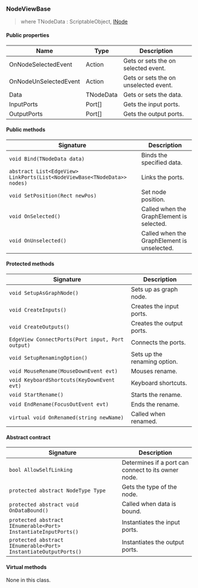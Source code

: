 ### NodeViewBase<TNodeData>
> where TNodeData : ScriptableObject, [INode](INode.md)

#### Public properties

| Name | Type | Description |
| ---- | ---- | ----------- |
| OnNodeSelectedEvent | Action<TNodeData> | Gets or sets the on selected event. |
| OnNodeUnSelectedEvent | Action<TNodeData> | Gets or sets the on unselected event. |
| Data | TNodeData | Gets or sets the data. |
| InputPorts | Port[] | Gets the input ports. |
| OutputPorts | Port[] | Gets the output ports. |

#### Public methods

| Signature | Description |
| --------- | ----------- |
| `void Bind(TNodeData data)` | Binds the specified data. |
| `abstract List<EdgeView> LinkPorts(List<NodeViewBase<TNodeData>> nodes)` | Links the ports. |
| `void SetPosition(Rect newPos)` | Set node position. |
| `void OnSelected()` | Called when the GraphElement is selected. |
| `void OnUnselected()` | Called when the GraphElement is unselected. |

#### Protected methods

| Signature | Description |
| --------- | ----------- |
| `void SetupAsGraphNode()` | Sets up as graph node. |
| `void CreateInputs()` | Creates the input ports. |
| `void CreateOutputs()` | Creates the output ports. |
| `EdgeView ConnectPorts(Port input, Port output)` | Connects the ports. |
| `void SetupRenamingOption()` | Sets up the renaming option. |
| `void MouseRename(MouseDownEvent evt)` | Mouses rename. |
| `void KeyboardShortcuts(KeyDownEvent evt)` | Keyboard shortcuts. |
| `void StartRename()` | Starts the rename. |
| `void EndRename(FocusOutEvent evt)` | Ends the rename. |
| `virtual void OnRenamed(string newName)` | Called when renamed. |

#### Abstract contract

| Signature | Description |
| --------- | ----------- |
| `bool AllowSelfLinking` | Determines if a port can connect to its owner node. |
| `protected abstract NodeType Type` | Gets the type of the node. |
| `protected abstract void OnDataBound()` | Called when data is bound. |
| `protected abstract IEnumerable<Port> InstantiateInputPorts()` | Instantiates the input ports. |
| `protected abstract IEnumerable<Port> InstantiateOutputPorts()` | Instantiates the output ports. |

#### Virtual methods

None in this class.
